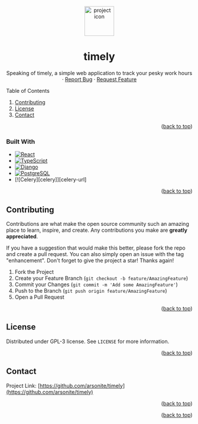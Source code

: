 <a name="readme-top"></a>

<!-- PROJECT LOGO -->
<br />
<div align="center">
  <a href="https://github.com/arsonite/timely">
    <img src="files/timely-icon.png" alt="project icon" width="80" height="80">
  </a>

<h1 align="center">timely</h3>

  <p align="center">
    Speaking of timely, a simple web application to track your pesky work hours
    <br />
    ·
    <a href="https://github.com/arsonite/timely/issues">Report Bug</a>
    ·
    <a href="https://github.com/arsonite/timely/issues">Request Feature</a>
  </p>
</div>

<!-- TABLE OF CONTENTS -->
<summary>Table of Contents</summary>
<ol>
  <li><a href="#contributing">Contributing</a></li>
  <li><a href="#license">License</a></li>
  <li><a href="#contact">Contact</a></li>
</ol>

<p align="right">(<a href="#readme-top">back to top</a>)</p>

### Built With

-   [![React][React.js]][React-url]
-   [![TypeScript][TypeScript]][TypeScript-url]
-   [![Django][django]][django-url]
-   [![PostgreSQL][PostgreSQL]][PostgreSQL-url]
-   [![Celery][celery]][celery-url]

<p align="right">(<a href="#readme-top">back to top</a>)</p>

<!-- CONTRIBUTING -->

## Contributing

Contributions are what make the open source community such an amazing place to learn, inspire, and create. Any contributions you make are **greatly appreciated**.

If you have a suggestion that would make this better, please fork the repo and create a pull request. You can also simply open an issue with the tag "enhancement".
Don't forget to give the project a star! Thanks again!

1. Fork the Project
2. Create your Feature Branch (`git checkout -b feature/AmazingFeature`)
3. Commit your Changes (`git commit -m 'Add some AmazingFeature'`)
4. Push to the Branch (`git push origin feature/AmazingFeature`)
5. Open a Pull Request

<p align="right">(<a href="#readme-top">back to top</a>)</p>

<!-- LICENSE -->

## License

Distributed under GPL-3 license. See `LICENSE` for more information.

<p align="right">(<a href="#readme-top">back to top</a>)</p>

<!-- CONTACT -->

## Contact

Project Link: [https://github.com/arsonite/timely](https://github.com/arsonite/timely)

<p align="right">(<a href="#readme-top">back to top</a>)</p>

<p align="right">(<a href="#readme-top">back to top</a>)</p>

<!-- MARKDOWN LINKS & IMAGES -->
<!-- https://www.markdownguide.org/basic-syntax/#reference-style-links -->

[product-screenshot]: images/screenshot.png
[React.js]: https://img.shields.io/badge/React-20232A?style=for-the-badge&logo=react&logoColor=61DAFB
[React-url]: https://reactjs.org/
[TypeScript]: https://img.shields.io/badge/TypeScript-20232A?style=for-the-badge&logo=typescript&logoColor=3178C6
[TypeScript-url]: https://www.typescriptlang.org/
[django]: https://img.shields.io/badge/Django-092E20?style=for-the-badge&logo=django&logoColor=EEEEEE
[django-url]: https://www.djangoproject.com/
[PostgreSQL]: https://img.shields.io/badge/PostgreSQL-EEEEEE?style=for-the-badge&logo=postgresql&logoColor=4169E1
[PostgreSQL-url]: https://www.postgresql.org/
